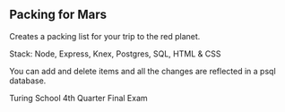 ## Packing for Mars

Creates a packing list for your trip to the red planet. 

Stack: Node, Express, Knex, Postgres, SQL, HTML & CSS

You can add and delete items and all the changes are reflected in a psql database. 

Turing School 4th Quarter Final Exam